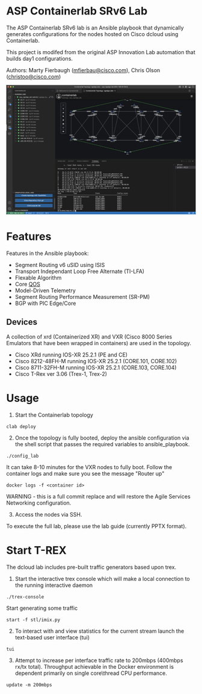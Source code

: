 # ASP Containerlab SRv6 Lab

The ASP Containerlab SRv6 lab is an Ansible playbook that dynamically generates configurations for the nodes hosted on Cisco dcloud using Containerlab. 

This project is modifed from the original ASP Innovation Lab automation that builds day1 configurations. 

Authors: Marty Fierbaugh (mfierbau@cisco.com), Chris Olson (christoo@cisco.com)

![ASP SRv6 Lab on Cisco dCloud](https://github.com/cisco-asp/asp-srv6-lab/blob/main/images/example.png?raw=true)


# Features 

Features in the Ansible playbook:
 - Segment Routing v6 uSID using ISIS
 - Transport Independant Loop Free Alternate (TI-LFA)
 - Flexable Algorithm
 - Core [QOS](Qos.md)
 - Model-Driven Telemetry
 - Segment Routing Performance Measurement (SR-PM)
 - BGP with PIC Edge/Core

## Devices 
A collection of xrd (Containerized XR) and VXR (Cisco 8000 Series Emulators that have been wrapped in containers) are used in the topology.

- Cisco XRd running IOS-XR 25.2.1 (PE and CE)
- Cisco 8212-48FH-M running IOS-XR 25.2.1 (CORE.101, CORE.102)
- Cisco 8711-32FH-M running IOS-XR 25.2.1 (CORE.103, CORE.104)
- Cisco T-Rex ver 3.06 (Trex-1, Trex-2)

# Usage

1. Start the Containerlab topology 
    
```
clab deploy
```

2. Once the topology is fully booted, deploy the ansible configuration via the shell script that passes the required variables to ansible_playbook.

```
./config_lab
```

It can take 8-10 minutes for the VXR nodes to fully boot. Follow the container logs and make sure you see the message "Router up"

```
docker logs -f <container id>
```

WARNING - this is a full commit replace and will restore the Agile Services Networking configuration. 

3. Access the nodes via SSH.  

To execute the full lab, please use the lab guide (currently PPTX format).


# Start T-REX 

The dcloud lab includes pre-built traffic generators based upon trex.

1. Start the interactive trex console which will make a local connection to the running interactive daemon
```
./trex-console
```

 Start generating some traffic
```
start -f stl/imix.py
```

2. To interact with and view statistics for the current stream launch the text-based user interface (tui)
```
tui
```

3. Attempt to increase per interface traffic rate to 200mbps (400mbps rx/tx total). Throughput achievable in the Docker environment is dependent primarily on single core\thread CPU performance.
```
update -m 200mbps
```